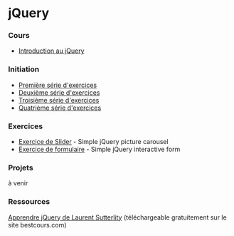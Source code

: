 # jQuery

### Cours

- [Introduction au jQuery](Javascript04-jQuery.pdf)

### Initiation

- [Première série d'exercices](jquery-exercises-base1)
- [Deuxième série d'exercices](jquery-exercises-base2)
- [Troisième série d'exercices](jquery-exercises-base3)
- [Quatrième série d'exercices](jquery-exercises-base4)

### Exercices

- [Exercice de Slider](jquery-slider) - Simple jQuery picture carousel
- [Exercice de formulaire](jquery-form) - Simple jQuery interactive form

### Projets

à venir

### Ressources

[Apprendre jQuery de Laurent Sutterlity](apprendre-jquery.pdf) (téléchargeable gratuitement sur le site bestcours.com)
